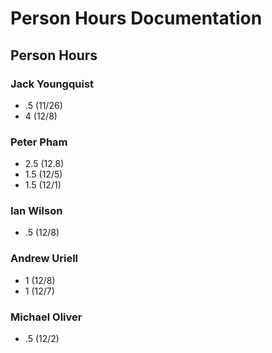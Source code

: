 # Person Hours Documentation

## Person Hours

### Jack Youngquist

- .5 (11/26)
- 4 (12/8)


### Peter Pham

- 2.5 (12.8)
- 1.5 (12/5)
- 1.5 (12/1)

### Ian Wilson

- .5 (12/8)

### Andrew Uriell

- 1 (12/8)
- 1 (12/7)

### Michael Oliver
 - .5 (12/2)
